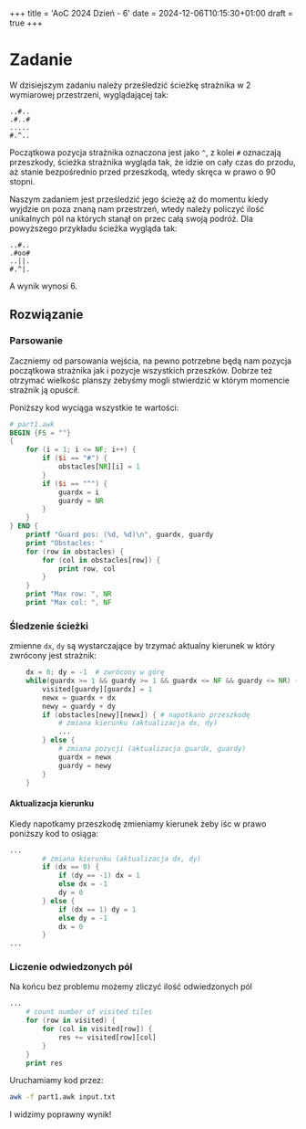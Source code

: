 +++
title = 'AoC 2024 Dzień - 6'
date = 2024-12-06T10:15:30+01:00
draft = true
+++

# Zadanie
W dzisiejszym zadaniu należy prześledzić ścieżkę strażnika w 2 wymiarowej przestrzeni,
wyglądającej tak:
```
..#..
.#..#
.....
#.^..
```
Początkowa pozycja strażnika oznaczona jest jako `^`, z kolei `#` oznaczają przeszkody,
ścieżka strażnika wygląda tak, że idzie on cały czas do przodu, aż stanie bezpośrednio
przed przeszkodą, wtedy skręca w prawo o 90 stopni.

Naszym zadaniem jest prześledzić jego ścieżę aż do momentu kiedy wyjdzie on poza znaną
nam przestrzeń, wtedy należy policzyć ilość unikalnych pól na których stanął on przec całą
swoją podróż. Dla powyższego przykładu ścieżka wygląda tak:
```
..#..
.#oo#
..||.
#.^|.
```
A wynik wynosi 6.

## Rozwiązanie
### Parsowanie
Zaczniemy od parsowania wejścia, na pewno potrzebne będą nam pozycja początkowa strażnika
jak i pozycje wszystkich przeszków. Dobrze też otrzymać wielkośc planszy żebyśmy mogli
stwierdzić w którym momencie strażnik ją opuścił.

Poniższy kod wyciąga wszystkie te wartości:
```awk
# part1.awk
BEGIN {FS = ""}
{
    for (i = 1; i <= NF; i++) {
        if ($i == "#") {
            obstacles[NR][i] = 1
        }
        if ($i == "^") {
            guardx = i
            guardy = NR
        }
    }
} END {
    printf "Guard pos: (%d, %d)\n", guardx, guardy
    print "Obstacles: "
    for (row in obstacles) {
        for (col in obstacles[row]) {
            print row, col 
        }
    }
    print "Max row: ", NR
    print "Max col: ", NF
```

### Śledzenie ścieżki
zmienne `dx`, `dy` są wystarczające by trzymać aktualny kierunek w który zwrócony jest
strażnik:
```awk
    dx = 0; dy = -1  # zwrócony w górę
    while(guardx >= 1 && guardy >= 1 && guardx <= NF && guardy <= NR) {
        visited[guardy][guardx] = 1
        newx = guardx + dx
        newy = guardy + dy
        if (obstacles[newy][newx]) { # napotkano przeszkodę
            # zmiana kierunku (aktualizacja dx, dy)
            ...
        } else {
            # zmiana pozycji (aktualizacja guardx, guardy)
            guardx = newx
            guardy = newy
        }
    }
```

#### Aktualizacja kierunku
Kiedy napotkamy przeszkodę zmieniamy kierunek żeby iśc w prawo poniższy kod to osiąga:
```awk
...
        # zmiana kierunku (aktualizacja dx, dy)
        if (dx == 0) {
            if (dy == -1) dx = 1
            else dx = -1   
            dy = 0
        } else {
            if (dx == 1) dy = 1
            else dy = -1
            dx = 0
        }
...
```
### Liczenie odwiedzonych pól
Na końcu bez problemu możemy zliczyć ilość odwiedzonych pól
```awk
...
    # count number of visited tiles
    for (row in visited) {
        for (col in visited[row]) {
            res += visited[row][col]
        }
    }
    print res

```
Uruchamiamy kod przez:
```bash
awk -f part1.awk input.txt
```
I widzimy poprawny wynik!

